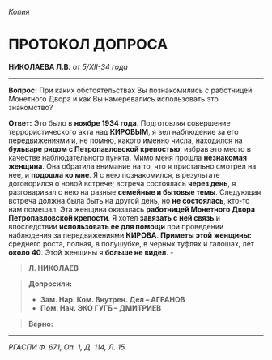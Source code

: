 *Копия*

# ПРОТОКОЛ ДОПРОСА  
**НИКОЛАЕВА Л.В.** *от 5/XII-34 года*  

---

**Вопрос:** При каких обстоятельствах Вы познакомились с работницей Монетного Двора и как Вы намеревались использовать это знакомство?  

**Ответ:** Это было в **ноябре 1934 года**. Подготовляя совершение террористического акта над **КИРОВЫМ**, я вел наблюдение за его передвижениями и, не помню, какого именно числа, находился на **бульваре рядом с Петропавловской крепостью**, избрав это место в качестве наблюдательного пункта. Мимо меня прошла **незнакомая женщина**. Она обратила внимание на то, что я пристально смотрел на нее, и **подошла ко мне**. Я с нею познакомился, в результате договорился о новой встрече; встреча состоялась **через день**, я разговаривал с нею на разные **семейные и бытовые темы**. Следующая встреча должна была быть на другой день, но **не состоялась**, кто-то нам помешал. Эта женщина оказалась **работницей Монетного Двора Петропавловской крепости**. Я хотел **завязать с ней связь** и впоследствии **использовать ее для помощи** при проведении наблюдения за передвижениями **КИРОВА**. **Приметы этой женщины:** среднего роста, полная, в полушубке, в черных туфлях и галошах, лет **около 40**. Этой женщины я **больше не видел**. - 

> **Л. НИКОЛАЕВ**  

> **Допросили:**  
> - **Зам. Нар. Ком. Внутрен. Дел – АГРАНОВ**  
> - **Пом. Нач. ЭКО ГУГБ – ДМИТРИЕВ**  

> **Верно:**  

---
*РГАСПИ Ф. 671, Оп. 1, Д. 114, Л. 15.*  